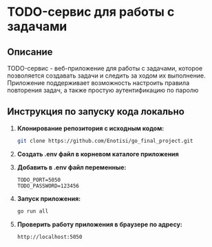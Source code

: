 # TODO-сервис для работы с задачами

## Описание

TODO-сервис - веб-приложение для работы с задачами, которое позволяется создавать задачи и следить за ходом их выполнение. Приложение поддерживает возможность настроить правила повторения задач, а также простую аутентификацию по паролю

## Инструкция по запуску кода локально

1. **Клонирование репозитория с исходным кодом:**
    ```sh
    git clone https://github.com/Enotisi/go_final_project.git
    ```

2. **Создать .env файл в корневом каталоге приложения**

2. **Добавить в .env файл переменные:**
    ```plaintext
    TODO_PORT=5050
    TODO_PASSWORD=123456
    ```

3. **Запуск приложения:**
    ```sh
    go run all
    ```

5. **Проверить работу приложения в браузере по адресу:**
    ```plaintext
    http://localhost:5050
    ```